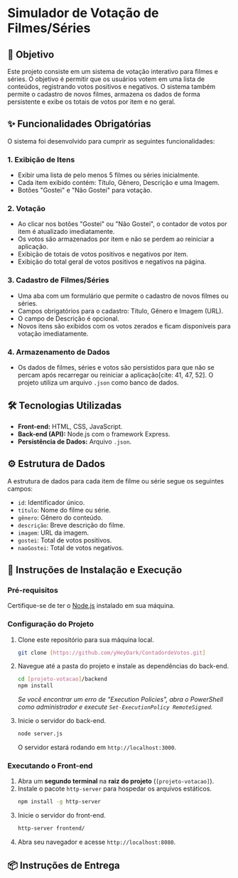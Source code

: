 # Simulador de Votação de Filmes/Séries

## 📝 Objetivo

Este projeto consiste em um sistema de votação interativo para filmes e séries. O objetivo é permitir que os usuários votem em uma lista de conteúdos, registrando votos positivos e negativos. O sistema também permite o cadastro de novos filmes, armazena os dados de forma persistente e exibe os totais de votos por item e no geral.

## ✨ Funcionalidades Obrigatórias

O sistema foi desenvolvido para cumprir as seguintes funcionalidades:

### 1\. Exibição de Itens

  * Exibir uma lista de pelo menos 5 filmes ou séries inicialmente.
  * Cada item exibido contém: Título, Gênero, Descrição e uma Imagem.
  * Botões "Gostei" e "Não Gostei" para votação.

### 2\. Votação

  * Ao clicar nos botões "Gostei" ou "Não Gostei", o contador de votos por item é atualizado imediatamente.
  * Os votos são armazenados por item e não se perdem ao reiniciar a aplicação.
  * Exibição de totais de votos positivos e negativos por item.
  * Exibição do total geral de votos positivos e negativos na página.

### 3\. Cadastro de Filmes/Séries

  * Uma aba com um formulário que permite o cadastro de novos filmes ou séries.
  * Campos obrigatórios para o cadastro: Título, Gênero e Imagem (URL).
  * O campo de Descrição é opcional.
  * Novos itens são exibidos com os votos zerados e ficam disponíveis para votação imediatamente.

### 4\. Armazenamento de Dados

  * Os dados de filmes, séries e votos são persistidos para que não se percam após recarregar ou reiniciar a aplicação[cite: 41, 47, 52]. O projeto utiliza um arquivo `.json` como banco de dados.

## 🛠️ Tecnologias Utilizadas

  * **Front-end:** HTML, CSS, JavaScript.
  * **Back-end (API):** Node.js com o framework Express.
  * **Persistência de Dados:** Arquivo `.json`.

## ⚙️ Estrutura de Dados

A estrutura de dados para cada item de filme ou série segue os seguintes campos:

  * `id`: Identificador único.
  * `título`: Nome do filme ou série.
  * `gênero`: Gênero do conteúdo.
  * `descrição`: Breve descrição do filme.
  * `imagem`: URL da imagem.
  * `gostei`: Total de votos positivos.
  * `naoGostei`: Total de votos negativos.

## 🚀 Instruções de Instalação e Execução

### Pré-requisitos

Certifique-se de ter o [Node.js](https://nodejs.org/en/download/) instalado em sua máquina.

### Configuração do Projeto

1.  Clone este repositório para sua máquina local.

    ```bash
    git clone [https://github.com/yHeyDark/ContadordeVotos.git]
    ```

2.  Navegue até a pasta do projeto e instale as dependências do back-end.

    ```bash
    cd [projeto-votacao]/backend
    npm install
    ```

    *Se você encontrar um erro de "Execution Policies", abra o PowerShell como administrador e execute `Set-ExecutionPolicy RemoteSigned`.*

3.  Inicie o servidor do back-end.

    ```bash
    node server.js
    ```

    O servidor estará rodando em `http://localhost:3000`.

### Executando o Front-end

1.  Abra um **segundo terminal** na **raiz do projeto** (`[projeto-votacao]`).
2.  Instale o pacote `http-server` para hospedar os arquivos estáticos.
    ```bash
    npm install -g http-server
    ```
3.  Inicie o servidor do front-end.
    ```bash
    http-server frontend/
    ```
4.  Abra seu navegador e acesse `http://localhost:8080`.

## 📦 Instruções de Entrega
